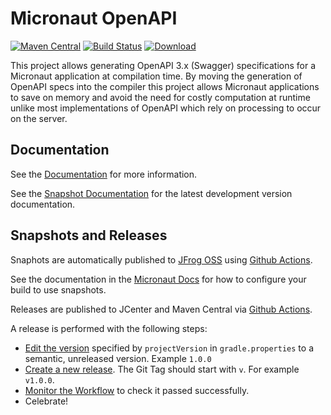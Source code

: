 # Micronaut OpenAPI #

[![Maven Central](https://img.shields.io/maven-central/v/io.micronaut.configuration/micronaut-openapi.svg?label=Maven%20Central)](https://search.maven.org/search?q=g:%22io.micronaut.configuration%22%20AND%20a:%22micronaut-openapi%22)
[![Build Status](https://github.com/micronaut-projects/micronaut-openapi/workflows/Java%20CI/badge.svg)](https://github.com/micronaut-projects/micronaut-openapi/actions)
[![Download](https://api.bintray.com/packages/micronaut/core-releases-local/openapi/images/download.svg)](https://bintray.com/micronaut/core-releases-local/openapi/_latestVersion)

This project allows generating OpenAPI 3.x (Swagger) specifications for a Micronaut application at compilation time. By moving the generation of OpenAPI specs into the compiler this project allows Micronaut applications to save on memory and avoid the need for costly computation at runtime unlike most implementations of OpenAPI which rely on processing to occur on the server.
  
## Documentation ##

See the [Documentation](https://micronaut-projects.github.io/micronaut-openapi/latest/guide/index.html) for more information.

See the [Snapshot Documentation](https://micronaut-projects.github.io/micronaut-openapi/snapshot/guide/index.html) for the latest development version documentation.

## Snapshots and Releases

Snaphots are automatically published to [JFrog OSS](https://oss.jfrog.org/artifactory/oss-snapshot-local/) using [Github Actions](https://github.com/micronaut-projects/micronaut-openapi/actions).

See the documentation in the [Micronaut Docs](https://docs.micronaut.io/latest/guide/index.html#usingsnapshots) for how to configure your build to use snapshots.

Releases are published to JCenter and Maven Central via [Github Actions](https://github.com/micronaut-projects/micronaut-openapi/actions).

A release is performed with the following steps:

* [Edit the version](https://github.com/micronaut-projects/micronaut-openapi/edit/master/gradle.properties) specified by `projectVersion` in `gradle.properties` to a semantic, unreleased version. Example `1.0.0`
* [Create a new release](https://github.com/micronaut-projects/micronaut-openapi/releases/new). The Git Tag should start with `v`. For example `v1.0.0`.
* [Monitor the Workflow](https://github.com/micronaut-projects/micronaut-openapi/actions?query=workflow%3ARelease) to check it passed successfully.
* Celebrate!
